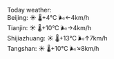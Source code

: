 Today weather:  
Beijing: ☀️   🌡️+4°C 🌬️←4km/h  
Tianjin: ☀️   🌡️+10°C 🌬️→4km/h  
Shijiazhuang: ☀️   🌡️+13°C 🌬️↑7km/h  
Tangshan: ☀️   🌡️+10°C 🌬️↘8km/h  
